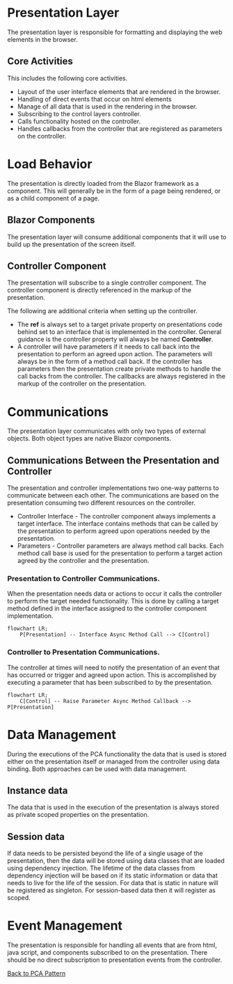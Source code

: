 # Presentation Layer
The presentation layer is responsible for formatting and displaying the web elements in the browser. 

## Core Activities
This includes the following core activities.
- Layout of the user interface elements that are rendered in the browser.
- Handling of direct events that occur on html elements
- Manage of all data that is used in the rendering in the browser.
- Subscribing to the control layers controller.
- Calls functionality hosted on the controller.
- Handles callbacks from the controller that are registered as parameters on the controller. 


# Load Behavior
The presentation is directly loaded from the Blazor framework as a component. This will generally be in the form of a page being rendered, or as a child component of a page. 

## Blazor Components 
The presentation layer will consume additional components that it will use to build up the presentation of the screen itself. 

## Controller Component
The presentation will subscribe to a single controller component. The controller component is directly referenced in the markup of the presentation. 

The following are additional criteria when setting up the controller. 
- The **ref** is always set to a target private property on presentations code behind set to an interface that is implemented in the controller. General guidance is the controller property will always be named **Controller**.
- A controller will have parameters if it needs to call back into the presentation to perform an agreed upon action. The parameters will always be in the form of a method call back. If the controller has parameters then the presentation create private methods to handle the call backs from the controller. The callbacks are always registered in the markup of the controller on the presentation. 

# Communications
The presentation layer communicates with only two types of external objects. Both object types are native Blazor components. 

## Communications Between the Presentation and Controller
The presentation and controller implementations two one-way patterns to communicate between each other. The communications are based on the presentation consuming two different resources on the controller.
- Controller Interface - The controller component always implements a target interface. The interface contains methods that can be called by the presentation to perform agreed upon operations needed by the presentation.  
- Parameters - Controller parameters are always method call backs. Each method call base is used for the presentation to perform a target action agreed by the controller and the presentation.  


### Presentation to Controller Communications.
When the presentation needs data or actions to occur it calls the controller to perform the target needed functionality. This is done by calling a target method defined in the interface assigned to the controller component implementation. 

```mermaid
flowchart LR;
    P[Presentation] -- Interface Async Method Call --> C[Control]

```


### Controller to Presentation Communications.
The controller at times will need to notify the presentation of an event that has occurred or trigger and agreed upon action. This is accomplished by executing a parameter that has been subscribed to by the presentation. 

```mermaid
flowchart LR;
    C[Control] -- Raise Parameter Async Method Callback --> P[Presentation]

```

# Data Management
During the executions of the PCA functionality the data that is used is stored either on the presentation itself or managed from the controller using data binding. Both approaches can be used with data management. 

## Instance data
The data that is used in the execution of the presentation is always stored as private scoped properties on the presentation. 

## Session data 
If data needs to be persisted beyond the life of a single usage of the presentation, then the data will be stored using data classes that are loaded using dependency injection. The lifetime of the data classes from dependency injection will be based on if its static information or data that needs to live for the life of the session. For data that is static in nature will be registered as singleton. For session-based data then it will register as scoped.  

# Event Management
The presentation is responsible for handling all events that are from html, java script, and components subscribed to on the presentation. There should be no direct subscription to presentation events from the controller.  

[Back to PCA Pattern](/pcapattern.md)




